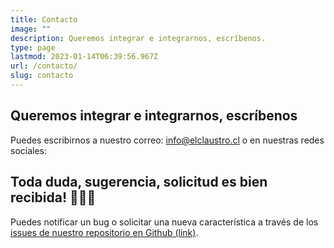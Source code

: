 ```yaml
---
title: Contacto
image: ""
description: Queremos integrar e integrarnos, escríbenos.
type: page
lastmod: 2023-01-14T06:39:56.967Z
url: /contacto/
slug: contacto
---
```

## Queremos integrar e integrarnos, escríbenos

Puedes escribirnos a nuestro correo: info@elclaustro.cl o en nuestras redes sociales:

## Toda duda, sugerencia, solicitud es bien recibida! 🧛🏻‍♀️

Puedes notificar un bug o solicitar una nueva característica a través de los [issues de nuestro repositorio en Github (link)](https://github.com/sredevopsdev/elclaustro/issues/new/choose).
